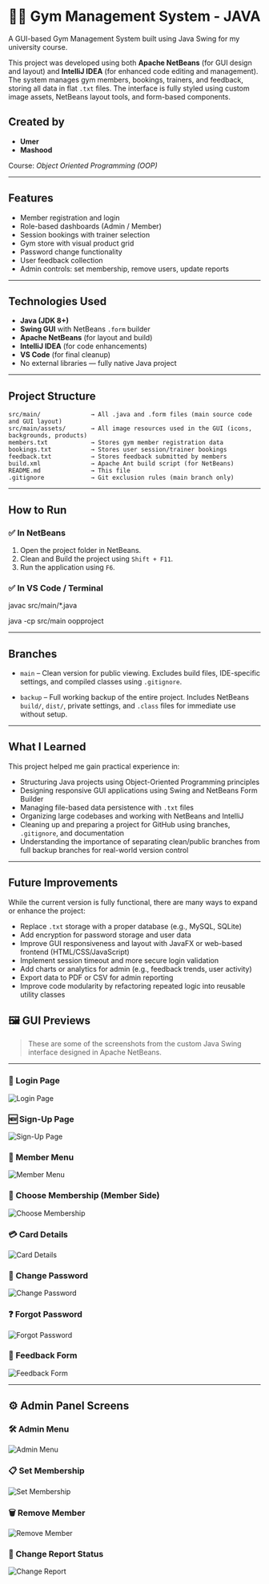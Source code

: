 # 🏋️‍♂️ Gym Management System - JAVA

A GUI-based Gym Management System built using Java Swing for my university course.

This project was developed using both **Apache NetBeans** (for GUI design and layout) and **IntelliJ IDEA** (for enhanced code editing and management). The system manages gym members, bookings, trainers, and feedback, storing all data in flat `.txt` files. The interface is fully styled using custom image assets, NetBeans layout tools, and form-based components.

## Created by
- **Umer**
- **Mashood**


Course: *Object Oriented Programming (OOP)*

---

## Features

- Member registration and login
- Role-based dashboards (Admin / Member)
- Session bookings with trainer selection
- Gym store with visual product grid
- Password change functionality
- User feedback collection
- Admin controls: set membership, remove users, update reports

---

## Technologies Used

- **Java (JDK 8+)**
- **Swing GUI** with NetBeans `.form` builder
- **Apache NetBeans** (for layout and build)
- **IntelliJ IDEA** (for code enhancements)
- **VS Code** (for final cleanup)
- No external libraries — fully native Java project

---
## Project Structure

```plaintext
src/main/              → All .java and .form files (main source code and GUI layout)
src/main/assets/       → All image resources used in the GUI (icons, backgrounds, products)
members.txt            → Stores gym member registration data
bookings.txt           → Stores user session/trainer bookings
feedback.txt           → Stores feedback submitted by members
build.xml              → Apache Ant build script (for NetBeans)
README.md              → This file
.gitignore             → Git exclusion rules (main branch only)

```

---

## How to Run

### ✅ In NetBeans
1. Open the project folder in NetBeans.
2. Clean and Build the project using `Shift + F11`.
3. Run the application using `F6`.

### ✅ In VS Code / Terminal

javac src/main/*.java

java -cp src/main oopproject

---

## Branches

- `main` – Clean version for public viewing. Excludes build files, IDE-specific settings, and compiled classes using `.gitignore`.

- `backup` – Full working backup of the entire project. Includes NetBeans `build/`, `dist/`, private settings, and `.class` files for immediate use without setup.

---

## What I Learned

This project helped me gain practical experience in:

- Structuring Java projects using Object-Oriented Programming principles
- Designing responsive GUI applications using Swing and NetBeans Form Builder
- Managing file-based data persistence with `.txt` files
- Organizing large codebases and working with NetBeans and IntelliJ
- Cleaning up and preparing a project for GitHub using branches, `.gitignore`, and documentation
- Understanding the importance of separating clean/public branches from full backup branches for real-world version control

---

## Future Improvements

While the current version is fully functional, there are many ways to expand or enhance the project:

- Replace `.txt` storage with a proper database (e.g., MySQL, SQLite)
- Add encryption for password storage and user data
- Improve GUI responsiveness and layout with JavaFX or web-based frontend (HTML/CSS/JavaScript)
- Implement session timeout and more secure login validation
- Add charts or analytics for admin (e.g., feedback trends, user activity)
- Export data to PDF or CSV for admin reporting
- Improve code modularity by refactoring repeated logic into reusable utility classes


## 🖼️ GUI Previews

> These are some of the screenshots from the custom Java Swing interface designed in Apache NetBeans.

---

### 🔐 Login Page  
![Login Page](src/main/screenshots/login-page.png)

### 🆕 Sign-Up Page  
![Sign-Up Page](src/main/screenshots/sign-up-page.png)

### 👤 Member Menu  
![Member Menu](src/main/screenshots/member-menu.png)

### 🧭 Choose Membership (Member Side)  
![Choose Membership](src/main/screenshots/choose-membership.png)

### 💳 Card Details  
![Card Details](src/main/screenshots/card-details.png)

### 🔄 Change Password  
![Change Password](src/main/screenshots/change-password.png)

### ❓ Forgot Password  
![Forgot Password](src/main/screenshots/forgot-password.png)

### 🧾 Feedback Form  
![Feedback Form](src/main/screenshots/feedback-form.png)

---

## ⚙️ Admin Panel Screens


### 🛠️ Admin Menu  
![Admin Menu](src/main/screenshots/admin-menu.png)

### 📋 Set Membership  
![Set Membership](src/main/screenshots/set-membership.png)

### 🗑️ Remove Member  
![Remove Member](src/main/screenshots/remove-member.png)

### 📄 Change Report Status  
![Change Report](src/main/screenshots/change-report.png)
